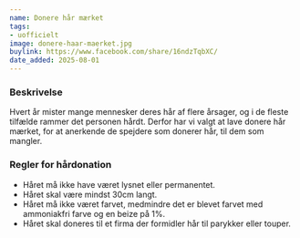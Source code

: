 ```yaml
---
name: Donere hår mærket
tags:
- uofficielt
image: donere-haar-maerket.jpg
buylink: https://www.facebook.com/share/16ndzTqbXC/
date_added: 2025-08-01
---
```

### Beskrivelse
Hvert år mister mange mennesker deres hår af flere årsager, og i de fleste tilfælde rammer det personen hårdt. 
Derfor har vi valgt at lave donere hår mærket, for at anerkende de spejdere som donerer hår, til dem som mangler.
 
### Regler for hårdonation
- Håret må ikke have været lysnet eller permanentet.
- Håret skal være mindst 30cm langt.
- Håret må ikke været farvet, medmindre det er blevet farvet med ammoniakfri farve og en beize på 1%.
- Håret skal doneres til et firma der formidler hår til parykker eller touper.